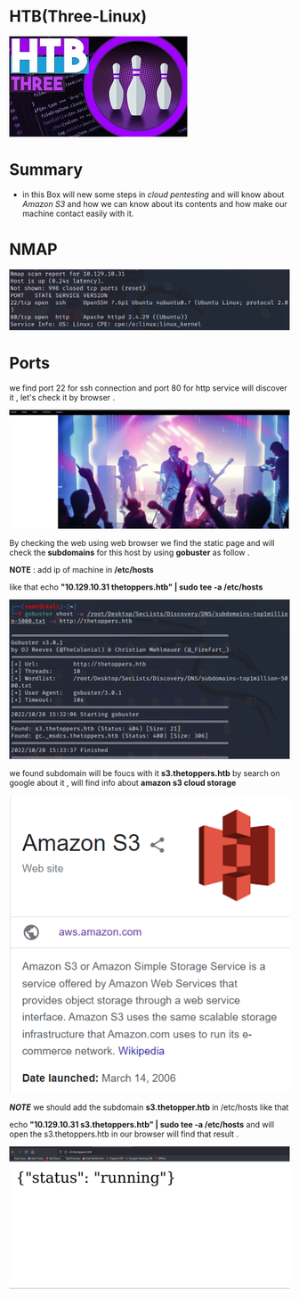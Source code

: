 # HTB(Three-Linux) 

![](/Assets/HTB/THREE/assets/three.jpg) 

# Summary 

* in this Box will new some steps in *cloud pentesting* and will know about *Amazon S3* and how we can know about its contents and how make our machine contact easily with it. 

# NMAP
![](/Assets/HTB/THREE/assets/nmap.png)

# Ports 
we find port 22 for ssh connection and port 80 for http service will discover it , let's check it by browser . 



![](/Assets/HTB/THREE/assets/web.png)



By checking the web using web browser we find the static page and will check the **subdomains** for this host by using **gobuster** as follow .

**NOTE** : add ip of machine in **/etc/hosts** 

like that  echo **"10.129.10.31 thetoppers.htb" | sudo tee -a /etc/hosts**

![](/Assets/HTB/THREE/assets/gobuster.png)

we found subdomain will be foucs with it **s3.thetoppers.htb** by search on google about it , will find info about **amazon s3 cloud storage**

![](/Assets/HTB/THREE/assets/s3amazon.png)

_**NOTE**_  we should add the subdomain **s3.thetopper.htb** in /etc/hosts like that 

echo **"10.129.10.31 s3.thetoppers.htb" | sudo tee -a /etc/hosts** and will open the s3.thetoppers.htb in our browser will find that result . 

![](/Assets/HTB/THREE/assets/response.png)




















